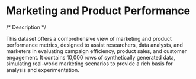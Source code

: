# Marketing and Product Performance

/* Description */

This dataset offers a comprehensive view of marketing and product performance metrics, designed to assist researchers, data analysts, and marketers in evaluating campaign efficiency, product sales, and customer engagement. It contains 10,000 rows of synthetically generated data, simulating real-world marketing scenarios to provide a rich basis for analysis and experimentation.
